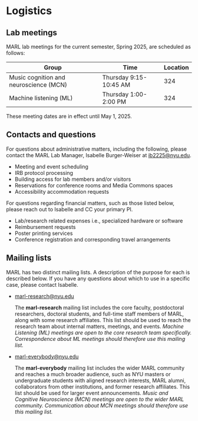 # Logistics

## Lab meetings

MARL lab meetings for the current semester, Spring 2025, are scheduled as follows:

| Group | Time | Location |
|-------|------|----------|
| Music cognition and neuroscience (MCN) | Thursday 9:15-10:45 AM | 324 |
| Machine listening (ML) | Thursday 1:00-2:00 PM | 324 |

These meeting dates are in effect until May 1, 2025.


## Contacts and questions

For questions about administrative matters, including the following, please contact the MARL Lab Manager, Isabelle Burger-Weiser at ib2225@nyu.edu. 

- Meeting and event scheduling
- IRB protocol processing
- Building access for lab members and/or visitors
- Reservations for conference rooms and Media Commons spaces
- Accessibility accommodation requests


For questions regarding financial matters, such as those listed below, please reach out to Isabelle and CC your primary PI. 

- Lab/research related expenses i.e., specialized hardware or software
- Reimbursement requests
- Poster printing services
- Conference registration and corresponding travel arrangements

## Mailing lists

MARL has two distinct mailing lists. A description of the purpose for each is described below. If you have any questions about which to use in a specific case, please contact Isabelle. 


- marl-research@nyu.edu
    
    The **marl-research** mailing list includes the core faculty, postdoctoral researchers, doctoral students, and full-time staff members of MARL, along with some research affiliates. This list should be used to reach the research team about internal matters, meetings, and events. *Machine Listening (ML) meetings are open to the core research team specifically. Correspondence about ML meetings should therefore use this mailing list.*


- marl-everybody@nyu.edu
    
    The **marl-everybody** mailing list includes the wider MARL community and reaches a much broader audience, such as NYU masters or undergraduate students with aligned research interests, MARL alumni, collaborators from other institutions, and former research affiliates. This list should be used for larger event announcements. *Music and Cognitive Neuroscience (MCN) meetings are open to the wider MARL community. Communication about MCN meetings should therefore use this mailing list.*

